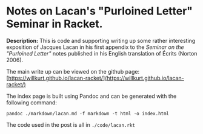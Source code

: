 # Notes on Lacan's "Purloined Letter" Seminar in Racket.

**Description:** This is code and supporting writing up some rather interesting exposition of Jacques Lacan in his first appendix to the *Seminar on the "Purloined Letter"* notes published in his English translation of Écrits (Norton 2006).

The main write up can be viewed on the github page: [https://willkurt.github.io/lacan-racket/](https://willkurt.github.io/lacan-racket/)


The index page is built using Pandoc and can be generated with the following command:

`pandoc ./markdown/lacan.md -f markdown -t html -o index.html`


The code used in the post is all in `./code/lacan.rkt`